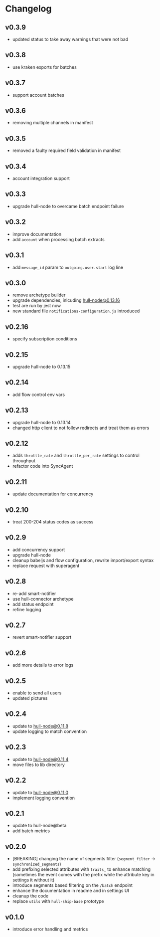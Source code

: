 # Changelog

## v0.3.9
- updated status to take away warnings that were not bad

## v0.3.8
- use kraken exports for batches

## v0.3.7
- support account batches

## v0.3.6
- removing multiple channels in manifest

## v0.3.5
- removed a faulty required field validation in manifest

## v0.3.4
- account integration support

## v0.3.3
- upgrade hull-node to overcame batch endpoint failure

## v0.3.2
- improve documentation
- add `account` when processing batch extracts

## v0.3.1
- add `message_id` param to `outgoing.user.start` log line

## v0.3.0
- remove archetype builder
- upgrade dependencies, inlcuding hull-node@0.13.16
- test are run by jest now
- new standard file `notifications-configuration.js` introduced

## v0.2.16
- specify subscription conditions

## v0.2.15
- upgrade hull-node to 0.13.15

## v0.2.14
- add flow control env vars

## v0.2.13
- upgrade hull-node to 0.13.14
- changed http client to not follow redirects and treat them as errors

## v0.2.12
- adds `throttle_rate` and `throttle_per_rate` settings to control throughput
- refactor code into SyncAgent

## v0.2.11
- update documentation for concurrency

## v0.2.10
- treat 200-204 status codes as success

## v0.2.9
- add concurrency support
- upgrade hull-node
- cleanup babeljs and flow configuration, rewrite import/export syntax
- replace request with superagent

## v0.2.8

- re-add smart-notifier
- use hull-connector archetype
- add status endpoint
- refine logging

## v0.2.7

- revert smart-notifier support

## v0.2.6

- add more details to error logs

## v0.2.5

- enable to send all users
- updated pictures

## v0.2.4

- update to hull-node@0.11.8
- update logging to match convention

## v0.2.3

- update to hull-node@0.11.4
- move files to lib directory

## v0.2.2

- update to hull-node@0.11.0
- implement logging convention

## v0.2.1

- update to hull-node@beta
- add batch metrics

## v0.2.0

- [BREAKING] changing the name of segments filter (`segment_filter` -> `synchronized_segments`)
- add prefixing selected attributes with `traits_` to enhance matching (sometimes the event comes with the prefix while the attribute key in settings it without it)
- introduce segments based filtering on the `/batch` endpoint
- enhance the documentation in readme and in settings UI
- cleanup the code
- replace `utils` with `hull-ship-base` prototype

## v0.1.0

- introduce error handling and metrics

